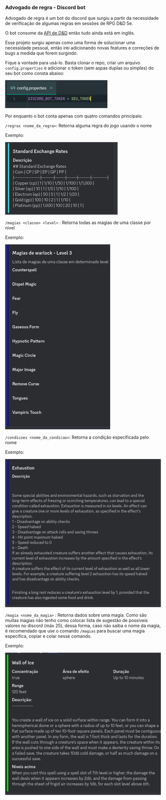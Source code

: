 ### Advogado de regra - Discord bot

Advogado de regra é um bot do discord que surgiu a partir da necessidade de verificação de algumas regras em sessões de RPG D&D 5e.
  
O bot consome da [API de D&D](https://www.dnd5eapi.co/) então tudo ainda está em inglês.

Esse projeto surgiu apenas como uma forma de solucionar uma necessidade pessoal, então irei adicionando novas features e correções de bugs a medida que forem surgindo.

Fique a vontade para usá-lo. Basta clonar o repo, criar um arquivo `config.properties` e adicionar o token (sem aspas duplas ou simples) do seu bot como consta abaixo:

![img.png](src/main/java/com/bot/assets/img.png)


Por enquanto o bot conta apenas com quatro comandos principais:

`/regras <nome_da_regra>`: Retorna alguma regra do jogo usando o nome

Exemplo:

![img_6.png](src/main/java/com/bot/assets/img_6.png)

`/magias <classe> <level>` : Retorna todas as magias de uma classe por nivel

Exemplo:

![img_7.png](src/main/java/com/bot/assets/img_7.png)

`/condicoes <nome_da_condicao>`: Retorna a condição especificada pelo nome

Exemplo:

![img_5.png](src/main/java/com/bot/assets/img_5.png)

`/magia <nome_da_magia>` : Retorna dados sobre uma magia. Como são muitas magias não tenho como colocar lista de sugestão de possiveis valores no discord (máx 25), dessa forma, caso não saiba o nome da magia, é recomendado que use o comando `/magias` para buscar uma magia especifica, copiar e colar nesse comando.

Exemplo:

![img_4.png](src/main/java/com/bot/assets/img_4.png)